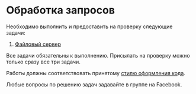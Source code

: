 Обработка запросов
===

Необходимо выполнить и предоставить на проверку следующие задачи:

1. [Файловый сервер](./file_server/)

Все задачи обязательны к выполнению. Присылать на проверку можно только сразу все три задачи.

Работы должны соответствовать
принятому [стилю оформления кода](https://github.com/netology-code/codestyle/tree/master/python).

Любые вопросы по решению задач задавайте в группе на Facebook.